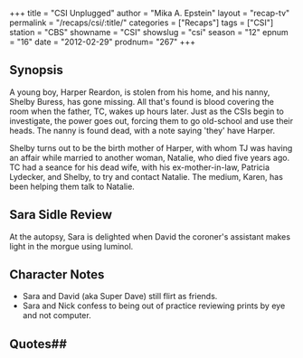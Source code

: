 +++
title = "CSI Unplugged"
author = "Mika A. Epstein"
layout = "recap-tv"
permalink = "/recaps/csi/:title/"
categories = ["Recaps"]
tags = ["CSI"]
station = "CBS"
showname = "CSI"
showslug = "csi"
season = "12"
epnum = "16"
date = "2012-02-29"
prodnum= "267"
+++

## Synopsis

A young boy, Harper Reardon, is stolen from his home, and his nanny, Shelby Buress, has gone missing. All that's found is blood covering the room when the father, TC, wakes up hours later. Just as the CSIs begin to investigate, the power goes out, forcing them to go old-school and use their heads. The nanny is found dead, with a note saying 'they' have Harper.

Shelby turns out to be the birth mother of Harper, with whom TJ was having an affair while married to another woman, Natalie, who died five years ago. TC had a seance for his dead wife, with his ex-mother-in-law, Patricia Lydecker, and Shelby, to try and contact Natalie. The medium, Karen, has been helping them talk to Natalie.

## Sara Sidle Review

At the autopsy, Sara is delighted when David the coroner's assistant makes light in the morgue using luminol.

## Character Notes

* Sara and David (aka Super Dave) still flirt as friends.  
* Sara and Nick confess to being out of practice reviewing prints by eye and not computer.

## Quotes## 

